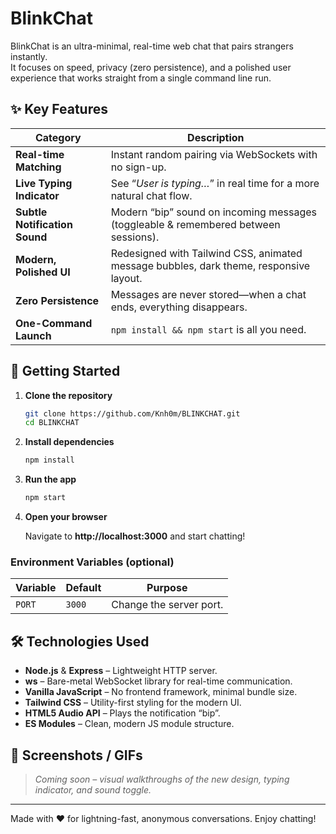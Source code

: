 # BlinkChat

BlinkChat is an ultra-minimal, real-time web chat that pairs strangers instantly.  
It focuses on speed, privacy (zero persistence), and a polished user experience that works straight from a single command line run.

## ✨ Key Features

| Category | Description |
|----------|-------------|
| **Real-time Matching** | Instant random pairing via WebSockets with no sign-up. |
| **Live Typing Indicator** | See “_User is typing…_” in real time for a more natural chat flow. |
| **Subtle Notification Sound** | Modern “bip” sound on incoming messages (toggleable & remembered between sessions). |
| **Modern, Polished UI** | Redesigned with Tailwind CSS, animated message bubbles, dark theme, responsive layout. |
| **Zero Persistence** | Messages are never stored—when a chat ends, everything disappears. |
| **One-Command Launch** | `npm install && npm start` is all you need. |

## 🚀 Getting Started

1. **Clone the repository**

   ```bash
   git clone https://github.com/Knh0m/BLINKCHAT.git
   cd BLINKCHAT
   ```

2. **Install dependencies**

   ```bash
   npm install
   ```

3. **Run the app**

   ```bash
   npm start
   ```

4. **Open your browser**

   Navigate to **http://localhost:3000** and start chatting!

### Environment Variables (optional)

| Variable | Default | Purpose |
|----------|---------|---------|
| `PORT`   | `3000`  | Change the server port. |

## 🛠️ Technologies Used

- **Node.js** & **Express** – Lightweight HTTP server.
- **ws** – Bare-metal WebSocket library for real-time communication.
- **Vanilla JavaScript** – No frontend framework, minimal bundle size.
- **Tailwind CSS** – Utility-first styling for the modern UI.
- **HTML5 Audio API** – Plays the notification “bip”.
- **ES Modules** – Clean, modern JS module structure.

## 📸 Screenshots / GIFs

> _Coming soon – visual walkthroughs of the new design, typing indicator, and sound toggle._

---

Made with ❤️ for lightning-fast, anonymous conversations. Enjoy chatting!
